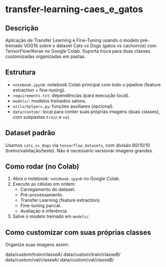 # transfer-learning-caes_e_gatos

## Descrição
Aplicação de Transfer Learning e Fine-Tuning usando o modelo pré-treinado VGG16 sobre o dataset Cats vs Dogs (gatos vs cachorros) com TensorFlow/Keras no Google Colab. Suporta troca para duas classes customizadas organizadas em pastas.

## Estrutura
- `notebook.ipynb`: notebook Colab principal com todo o pipeline (feature extraction + fine-tuning).  
- `requirements.txt`: dependências (para execução local).  
- `models/`: modelos treinados salvos.  
- `utils/helpers.py`: funções auxiliares (opcional).  
- `data/custom/`: local para conter suas próprias imagens (duas classes), com subpastas `train` e `val`.

## Dataset padrão
Usamos `cats_vs_dogs` via `tensorflow_datasets`, com divisão 80/10/10 (treino/validação/teste). Não é necessário versionar imagens grandes.

## Como rodar (no Colab)
1. Abra o notebook: `notebook.ipynb` no Google Colab.  
2. Execute as células em ordem:  
   - Carregamento do dataset.  
   - Pré-processamento.  
   - Transfer Learning (feature extraction).  
   - Fine-tuning parcial.  
   - Avaliação e inferência.  
3. Salve o modelo treinado em `models/`.

## Como customizar com suas próprias classes
Organize suas imagens assim:

data/custom/train/classeA/
data/custom/train/classeB/
data/custom/val/classeA/
data/custom/val/classeB/



